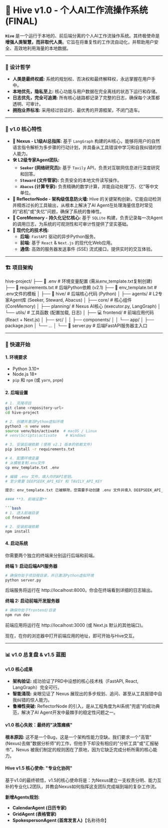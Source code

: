 # 🐝 Hive v1.0 - 个人AI工作流操作系统 (FINAL)

**`Hive`** 是一个运行于本地的、前后端分离的个人AI工作流操作系统。其终极使命是 **增强人类智慧，而非取代人类**。它旨在将重复性的工作流自动化，并帮助用户安全、高效地利用海量的本地数据。

---

### **📜 设计哲学**

- **人类是最终权威:** 系统的规划权、否决权和最终解释权，永远掌握在用户手中。
- **本地优先，隐私至上:** 核心功能与用户数据在完全离线的状态下运行和存储。
- **日志优先，完全可追溯:** 所有核心链路都记录了完整的日志，确保每个决策都透明、可审计。
- **拥抱业界标准:** 采用经过验证的、最优秀的开源框架，不闭门造车。

---

### **🌟 v1.0 核心特性**

- **🧠 Nexus - L1级AI总指挥:** 基于 `LangGraph` 构建的AI核心，能够将用户的自然语言指令解析为多步骤的行动计划，并具备从工具错误中学习和自我纠错的惊人能力。
- **🛠️ L2级专家Agent团队:**
  - **`Seeker` (网络研究员):** 基于 `Tavily` API，负责对互联网信息进行深度研究和回答。
  - **`Steward` (文件管家):** 负责安全的本地文件读写操作。
  - **`Abacus` (计算专家):** 负责精确的数学计算，并能自动处理"万、亿"等中文单位。
- **🧱 ReflectorNode - 架构级信息防火墙:** Hive 的关键架构创新。它能自动检测并精炼过长的工具输出，从根本上解决了AI Agent在处理海量信息时常见的"宕机"或"失忆"问题，确保了系统的鲁棒性。
- **💾 CoreMemory - 持久化记忆核心:** 基于 `SQLite` 构建，负责记录每一次Agent的调用日志，为系统的可观测性和可审计性提供了坚实基础。
- **🚀 现代化的技术栈:**
  - **后端:** `FastAPI` 驱动的异步Python服务。
  - **前端:** 基于 `React` & `Next.js` 的现代化Web应用。
  - **通信:** 高效的服务器发送事件 (SSE) 流式接口，提供实时的交互体验。

---

### **🏗️ 项目架构**

hive-project/
├── 📄 .env # 环境变量配置 (需从env_template.txt复制创建)
├── 📄 requirements.txt # 后端Python依赖 (v2.1)
├── 📄 env_template.txt # .env文件的模板
│
├── 🐝 hive/ # 后端核心代码 (Python)
│ ├── agents/ # L2专家Agent库 (Seeker, Steward, Abacus)
│ ├── core/ # 核心组件 (CoreMemory)
│ ├── planning/ # Nexus AI核心 (executor.py, LangGraph)
│ └── utils/ # 工具函数 (配置加载, 日志)
│
├── 💻 frontend/ # 前端应用代码 (React + Next.js)
│ ├── src/
│ │ ├── components/
│ │ └── app/
│ ├── package.json
│ └── ...
│
└── 🚀 server.py # 后端FastAPI服务器主入口


---

### **🚀 快速开始**

#### **1. 环境要求**

- Python 3.10+
- Node.js 18+
- `pip` 和 `npm` (或 `yarn`, `pnpm`)

#### **2. 后端设置**

```bash
# 1. 克隆项目
git clone <repository-url>
cd hive-project

# 2. 创建并激活Python虚拟环境
python3 -m venv venv
source venv/bin/activate  # macOS / Linux
# venv\Scripts\activate    # Windows

# 3. 安装后端依赖 (使用 v2.1 版本的依赖文件)
pip install -r requirements.txt

# 4. 配置环境变量
# 从模板复制.env文件
cp env_template.txt .env

# 编辑 .env 文件，填入你的API密钥。
# 至少需要 DEEPSEEK_API_KEY 和 TAVILY_API_KEY

提示: env_template.txt 已被移除，您需要手动创建 .env 文件并填入 DEEPSEEK_API_KEY 和 TAVILY_API_KEY。

#### **3. 前端设置**

```bash
# 1. 进入前端目录
cd frontend

# 2. 安装前端依赖
npm install
```

#### **4. 启动系统**

你需要两个独立的终端来分别运行后端和前端。

**终端 1: 启动后端API服务器**

```bash
# 确保你处于项目根目录，并已激活Python虚拟环境
python server.py
```

后端服务将运行在 http://localhost:8000。你会在终端看到详细的日志输出。

**终端 2: 启动前端开发服务器**

```bash
# 确保你处于frontend/目录
npm run dev
```

前端应用将运行在 http://localhost:3000 (或 Next.js 默认的其他端口)。

现在，在你的浏览器中打开前端应用的地址，即可开始与Hive交互。

---

### **📊 v1.0 总复盘 & v1.5 蓝图**

#### **v1.0 核心成果**

- **架构验证:** 成功验证了PRD中设想的核心技术栈（FastAPI, React, LangGraph）完全可行。
- **智能涌现:** 亲眼见证了 Nexus 展现出的多步规划、追问、甚至从工具报错中自我纠错的惊人能力。
- **鲁棒性突破:** ReflectorNode 的引入，是从工程角度为AI系统"兜底"的成功典范，解决了AI Agent开发中最棘手的稳定性问题之一。

#### **v1.0 核心失败：最终的"决策瘫痪"**

**根本原因:** 这不是一个Bug，这是一个架构性能力空缺。我们要求一个"高管"(Nexus)去做"数据分析师"的工作，但他手下却没有相应的"分析工具"或"汇报秘书"。Nexus 被我们制定的规则困在了原地，因为它缺乏完成分析所需的核心能力。

#### **Hive v1.5 核心使命: "专业化协同"**

基于v1.0的最终顿悟，v1.5的核心使命将是：为Nexus建立一支权责分明、能力互补的专业化L2团队，并教会Nexus如何指挥这支团队完成端到端的复杂工作流。

**新增Agents规划:**
- **CalendarAgent (日历专家)**
- **GridAgent (表格管家)**
- **SpokespersonAgent (首席发言人)**【名称待命】 